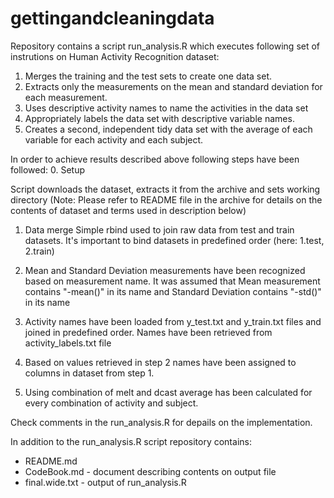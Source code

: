 gettingandcleaningdata
======================

Repository contains a script run_analysis.R which executes following set of instrutions on Human Activity Recognition dataset:

1. Merges the training and the test sets to create one data set.
2. Extracts only the measurements on the mean and standard deviation for each measurement. 
3. Uses descriptive activity names to name the activities in the data set
4. Appropriately labels the data set with descriptive variable names. 
5. Creates a second, independent tidy data set with the average of each variable for each activity and each subject. 

In order to achieve results described above following steps have been followed:
0. Setup

Script downloads the dataset, extracts it from the archive and sets working directory
(Note: Please refer to README file in the archive for details on the contents of dataset and terms used in description below)

1. Data merge
Simple rbind used to join raw data from test and train datasets. It's important to bind datasets in predefined order (here: 1.test, 2.train)

2. Mean and Standard Deviation measurements have been recognized based on measurement name. It was assumed that Mean measurement contains "-mean()" in its name and Standard Deviation contains "-std()" in its name

3. Activity names have been loaded from y_test.txt and y_train.txt files and joined in predefined order. Names have been retrieved from activity_labels.txt file

4. Based on values retrieved in step 2 names have been assigned to columns in dataset from step 1.

5. Using combination of melt and dcast average has been calculated for every combination of activity and subject.

Check comments in the run_analysis.R for depails on the implementation.


In addition to the run_analysis.R script repository contains:
- README.md 
- CodeBook.md - document describing contents on output file
- final.wide.txt - output of run_analysis.R